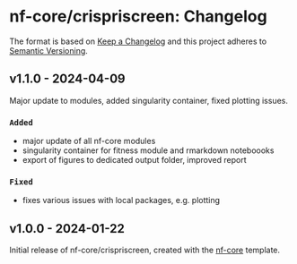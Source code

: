 # nf-core/crispriscreen: Changelog

The format is based on [Keep a Changelog](https://keepachangelog.com/en/1.0.0/)
and this project adheres to [Semantic Versioning](https://semver.org/spec/v2.0.0.html).

## v1.1.0 - 2024-04-09

Major update to modules, added singularity container, fixed plotting issues.

### `Added`

- major update of all nf-core modules
- singularity container for fitness module and rmarkdown noteboooks
- export of figures to dedicated output folder, improved report

### `Fixed`

- fixes various issues with local packages, e.g. plotting

## v1.0.0 - 2024-01-22

Initial release of nf-core/crispriscreen, created with the [nf-core](https://nf-co.re/) template.
